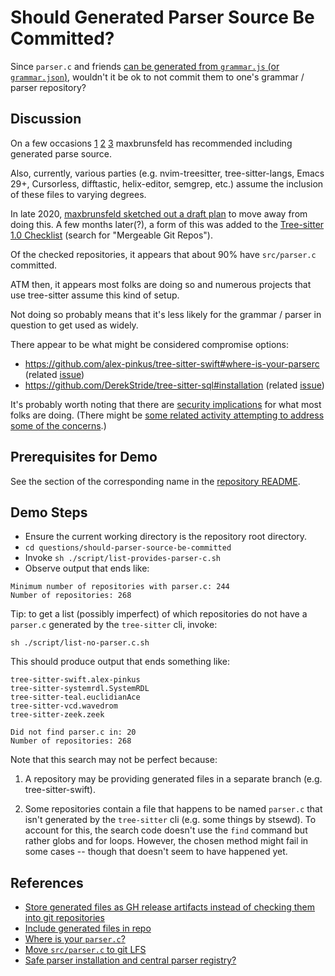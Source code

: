 # Should Generated Parser Source Be Committed?

Since `parser.c` and friends [can be generated from `grammar.js` (or
`grammar.json`)](../generate-subcommand-files/README.md), wouldn't it
be ok to not commit them to one's grammar / parser repository?

## Discussion

On a few occasions
[1](https://github.com/tree-sitter/tree-sitter/issues/240#issuecomment-442184073)
[2](https://github.com/tree-sitter/tree-sitter-julia/pull/14#issuecomment-689143890)
[3](https://github.com/tree-sitter/tree-sitter/issues/447#issuecomment-533303827)
maxbrunsfeld has recommended including generated parse source.

Also, currently, various parties (e.g. nvim-treesitter,
tree-sitter-langs, Emacs 29+, Cursorless, difftastic, helix-editor,
semgrep, etc.) assume the inclusion of these files to varying degrees.

In late 2020, [maxbrunsfeld sketched out a draft
plan](https://github.com/tree-sitter/tree-sitter/issues/730#issuecomment-736018228)
to move away from doing this.  A few months later(?), a form of this
was added to the [Tree-sitter 1.0
Checklist](https://github.com/tree-sitter/tree-sitter/issues/930)
(search for "Mergeable Git Repos").

Of the checked repositories, it appears that about 90% have
`src/parser.c` committed.

ATM then, it appears most folks are doing so and numerous projects
that use tree-sitter assume this kind of setup.

Not doing so probably means that it's less likely for the grammar /
parser in question to get used as widely.

There appear to be what might be considered compromise options:

* https://github.com/alex-pinkus/tree-sitter-swift#where-is-your-parserc
  (related
  [issue](https://github.com/alex-pinkus/tree-sitter-swift/issues/149))
* https://github.com/DerekStride/tree-sitter-sql#installation (related
  [issue](https://github.com/DerekStride/tree-sitter-sql/issues/76))

It's probably worth noting that there are [security
implications](https://github.com/tree-sitter/tree-sitter/issues/1641)
for what most folks are doing.  (There might be [some related activity
attempting to address some of the
concerns](https://github.com/nvim-treesitter/nvim-treesitter/issues/4425#issuecomment-1452507887).)

## Prerequisites for Demo

See the section of the corresponding name in the [repository
README](../../README.md).

## Demo Steps

* Ensure the current working directory is the repository root directory.
* `cd questions/should-parser-source-be-committed`
* Invoke `sh ./script/list-provides-parser-c.sh`
* Observe output that ends like:

```
Minimum number of repositories with parser.c: 244
Number of repositories: 268
```

Tip: to get a list (possibly imperfect) of which repositories do not
have a `parser.c` generated by the `tree-sitter` cli, invoke:

```
sh ./script/list-no-parser.c.sh
```

This should produce output that ends something like:

```
tree-sitter-swift.alex-pinkus
tree-sitter-systemrdl.SystemRDL
tree-sitter-teal.euclidianAce
tree-sitter-vcd.wavedrom
tree-sitter-zeek.zeek

Did not find parser.c in: 20
Number of repositories: 268
```

Note that this search may not be perfect because:

1. A repository may be providing generated files in a separate branch
   (e.g. tree-sitter-swift).

2. Some repositories contain a file that happens to be named
   `parser.c` that isn't generated by the `tree-sitter` cli (e.g. some
   things by stsewd).  To account for this, the search code doesn't
   use the `find` command but rather globs and for loops.  However,
   the chosen method might fail in some cases -- though that doesn't
   seem to have happened yet.

## References

* [Store generated files as GH release artifacts instead of checking
  them into git
  repositories](https://github.com/tree-sitter/tree-sitter/issues/730)
* [Include generated files in
  repo](https://github.com/alex-pinkus/tree-sitter-swift/issues/149)
* [Where is your
  `parser.c`?](https://github.com/alex-pinkus/tree-sitter-swift#where-is-your-parserc)
* [Move `src/parser.c` to git
  LFS](https://github.com/tree-sitter/tree-sitter-c-sharp/issues/273)
* [Safe parser installation and central parser
  registry?](https://github.com/tree-sitter/tree-sitter/issues/1641)
